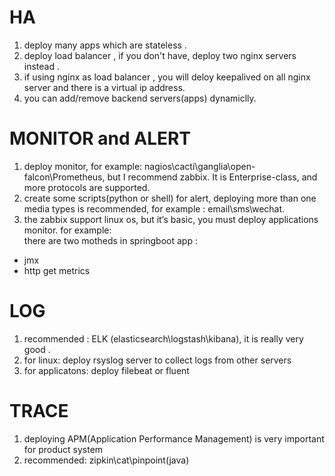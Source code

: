 # HA
1. deploy many apps which are stateless .
2. deploy load balancer , if you don't have, deploy two nginx servers instead .
3. if using nginx as load balancer , you will deloy keepalived on all nginx server  and there is a virtual ip address.
4. you can add/remove backend servers(apps) dynamiclly.

# MONITOR and ALERT
1. deploy monitor, for example: nagios\cacti\ganglia\open-falcon\Prometheus, but I recommend zabbix.
	It is Enterprise-class, and more protocols are supported.  
2. create some scripts(python or shell) for alert, deploying more than one media types is recommended, for example : email\sms\wechat.
3. the zabbix support linux os, but  it‘s basic, you must deploy applications monitor. for example:  
there are two motheds in springboot app :
* jmx 
* http get metrics

# LOG
1. recommended : ELK (elasticsearch\logstash\kibana), it is really very good .
2. for linux: deploy rsyslog server to collect logs from  other servers
3. for applicatons: deploy filebeat or fluent

# TRACE
1. deploying APM(Application Performance Management) is very important for product system
2. recommended: zipkin\cat\pinpoint(java)
